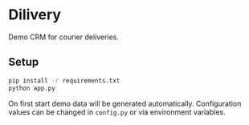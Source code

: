 # Dilivery

Demo CRM for courier deliveries.

## Setup

```bash
pip install -r requirements.txt
python app.py
```

On first start demo data will be generated automatically. Configuration values can be changed in `config.py` or via environment variables.
